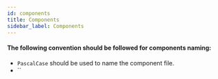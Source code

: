 ```yaml
---
id: components
title: Components
sidebar_label: Components
---
```


#### The following convention should be followed for components naming:

* `PascalCase` should be used to name the component file.
* ``
